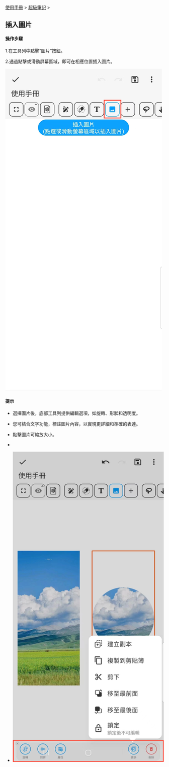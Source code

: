 [使用手冊](/dragonnest/drawnote/manual/zh) > [超級筆記](/dragonnest/drawnote/manual/zh/super_note) >

插入圖片
---
#### 操作步驟

1.在工具列中點擊“圖片”按鈕。

2.通過點擊或滑動屏幕區域，即可在相應位置插入圖片。

![](imgs/insert_picture.png)

#### 提示
- 選擇圖片後，底部工具列提供編輯選項，如旋轉、形狀和透明度。
- 您可結合文字功能，標註圖片內容，以實現更詳細和準確的表達。
- 點擊圖片可縮放大小。
- 

- ![](imgs/insert_picture1.png)